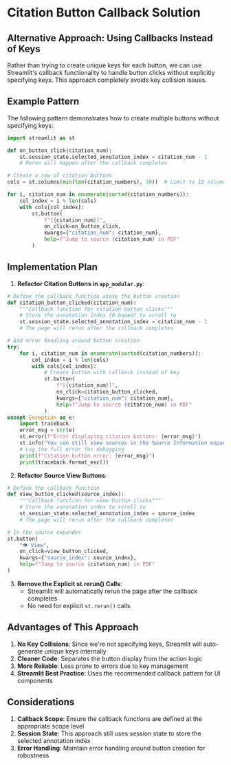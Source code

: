# Citation Button Callback Solution

## Alternative Approach: Using Callbacks Instead of Keys

Rather than trying to create unique keys for each button, we can use Streamlit's callback functionality to handle button clicks without explicitly specifying keys. This approach completely avoids key collision issues.

## Example Pattern

The following pattern demonstrates how to create multiple buttons without specifying keys:

```python
import streamlit as st

def on_button_click(citation_num):
    st.session_state.selected_annotation_index = citation_num - 1
    # Rerun will happen after the callback completes

# Create a row of citation buttons
cols = st.columns(min(len(citation_numbers), 10))  # Limit to 10 columns max

for i, citation_num in enumerate(sorted(citation_numbers)):
    col_index = i % len(cols)
    with cols[col_index]:
        st.button(
            f"[{citation_num}]", 
            on_click=on_button_click, 
            kwargs={"citation_num": citation_num},
            help=f"Jump to source {citation_num} in PDF"
        )
```

## Implementation Plan

1. **Refactor Citation Buttons in `app_modular.py`**:

```python
# Define the callback function above the button creation
def citation_button_clicked(citation_num):
    """Callback function for citation button clicks"""
    # Store the annotation index (0-based) to scroll to
    st.session_state.selected_annotation_index = citation_num - 1
    # The page will rerun after the callback completes

# Add error handling around button creation
try:
    for i, citation_num in enumerate(sorted(citation_numbers)):
        col_index = i % len(cols)
        with cols[col_index]:
            # Create button with callback instead of key
            st.button(
                f"[{citation_num}]", 
                on_click=citation_button_clicked, 
                kwargs={"citation_num": citation_num},
                help=f"Jump to source {citation_num} in PDF"
            )
except Exception as e:
    import traceback
    error_msg = str(e)
    st.error(f"Error displaying citation buttons: {error_msg}")
    st.info("You can still view sources in the Source Information expander below.")
    # Log the full error for debugging
    print(f"Citation button error: {error_msg}")
    print(traceback.format_exc())
```

2. **Refactor Source View Buttons**:

```python
# Define the callback function
def view_button_clicked(source_index):
    """Callback function for view button clicks"""
    # Store the annotation index to scroll to
    st.session_state.selected_annotation_index = source_index
    # The page will rerun after the callback completes

# In the source expander
st.button(
    "👁️ View", 
    on_click=view_button_clicked, 
    kwargs={"source_index": source_index},
    help=f"Jump to source {citation_num} in PDF"
)
```

3. **Remove the Explicit st.rerun() Calls**:
   - Streamlit will automatically rerun the page after the callback completes
   - No need for explicit `st.rerun()` calls

## Advantages of This Approach

1. **No Key Collisions**: Since we're not specifying keys, Streamlit will auto-generate unique keys internally
2. **Cleaner Code**: Separates the button display from the action logic
3. **More Reliable**: Less prone to errors due to key management
4. **Streamlit Best Practice**: Uses the recommended callback pattern for UI components

## Considerations

1. **Callback Scope**: Ensure the callback functions are defined at the appropriate scope level
2. **Session State**: This approach still uses session state to store the selected annotation index
3. **Error Handling**: Maintain error handling around button creation for robustness